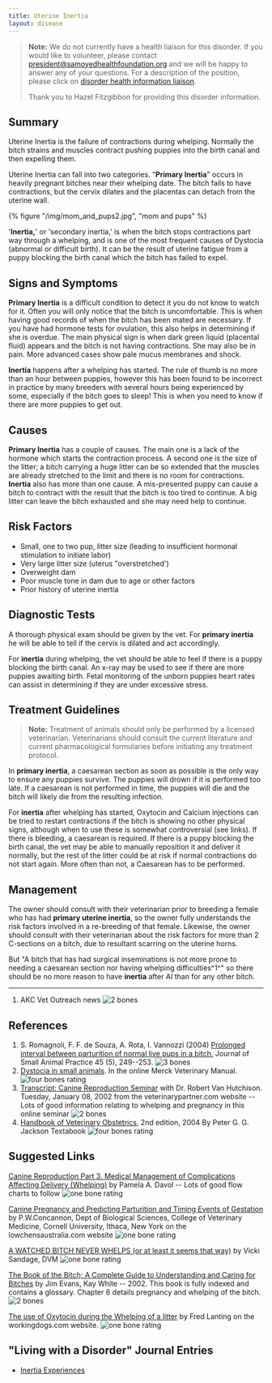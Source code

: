 ```yaml
---
title: Uterine Inertia
layout: disease
---
```


> **Note:** We do not currently have a health liaison for this disorder. If you would like to volunteer, please contact[ president@samoyedhealthfoundation.org](mailto:president@samoyedhealthfoundation.org?subject=Questions%20about%20becoming%20a%20Health%20Information%20Liaison%20or%20Reviewer) and we will be happy to answer any of your questions.
> For a description of the position, please click on [disorder health information liaison](/become-a-health-information-liaison).
>
> Thank you to Hazel Fitzgibbon for providing this disorder information.

## Summary

Uterine Inertia is the failure of contractions during whelping. Normally
the bitch strains and muscles contract pushing puppies into the birth
canal and then expelling them.

Uterine Inertia can fall into two categories. "**Primary Inertia**"
occurs in heavily pregnant bitches near their whelping date. The bitch
fails to have contractions, but the cervix dilates and the placentas can
detach from the uterine wall.

{% figure "/img/mom_and_pups2.jpg", "mom and pups" %}

'**Inertia,**' or 'secondary inertia,' is when the bitch stops
contractions part way through a whelping, and is one of the most
frequent causes of Dystocia (abnormal or difficult birth). It can be the
result of uterine fatigue from a puppy blocking the birth canal which
the bitch has failed to expel.

## Signs and Symptoms

**Primary Inertia** is a difficult condition to detect it you do not
know to watch for it. Often you will only notice that the bitch is
uncomfortable. This is when having good records of when the bitch has
been mated are necessary. If you have had hormone tests for ovulation,
this also helps in determining if she is overdue. The main physical
sign is when dark green liquid (placental fluid) appears and the bitch
is not having contractions. She may also be in pain. More advanced cases
show pale mucus membranes and shock.

**Inertia** happens after a whelping has started. The rule of thumb is
no more than an hour between puppies, however this has been found to be
incorrect in practice by many breeders with several hours being
experienced by some, especially if the bitch goes to sleep! This is when
you need to know if there are more puppies to get out.

## Causes

**Primary Inertia** has a couple of causes. The main one is a lack of
the hormone which starts the contraction process. A second one is the
size of the litter; a bitch carrying a huge litter can be so extended
that the muscles are already stretched to the limit and there is no room
for contractions. **Inertia** also has more than one cause. A
mis-presented puppy can cause a bitch to contract with the result that
the bitch is too tired to continue. A big litter can leave the bitch
exhausted and she may need help to continue.

## Risk Factors

- Small, one to two pup, litter size (leading to insufficient hormonal
  stimulation to initiate labor)
- Very large litter size (uterus "overstretched')
- Overweight dam
- Poor muscle tone in dam due to age or other factors
- Prior history of uterine inertia

## Diagnostic Tests

A thorough physical exam should be given by the vet. For **primary
inertia** he will be able to tell if the cervix is dilated and act
accordingly.

For **inertia** during whelping, the vet should be able to feel if there
is a puppy blocking the birth canal. An x-ray may be used to see if
there are more puppies awaiting birth. Fetal monitoring of the unborn
puppies heart rates can assist in determining if they are under
excessive stress.

## Treatment Guidelines

> **Note:** Treatment of animals should only be performed by a licensed
> veterinarian. Veterinarians should consult the current literature and
> current pharmacological formularies before initiating any treatment
> protocol.

In **primary inertia**, a caesarean section as soon as possible is the
only way to ensure any puppies survive. The puppies will drown if it is
performed too late. If a caesarean is not performed in time, the puppies
will die and the bitch will likely die from the resulting infection.

For **inertia** after whelping has started, Oxytocin and Calcium
injections can be tried to restart contractions if the bitch is showing
no other physical signs, although when to use these is somewhat
controversial (see links). If there is bleeding, a caesarean is
required. If there is a puppy blocking the birth canal, the vet may be
able to manually reposition it and deliver it normally, but the rest of
the litter could be at risk if normal contractions do not start again.
More often than not, a Caesarean has to be performed.

## Management

The owner should consult with their veterinarian prior to breeding a
female who has had **primary uterine inertia**, so the owner fully
understands the risk factors involved in a re-breeding of that female.
Likewise, the owner should consult with their veterinarian about the
risk factors for more than 2 C-sections on a bitch, due to resultant
scarring on the uterine horns.

But "A bitch that has had surgical inseminations is not more prone to
needing a caesarean section nor having whelping difficulties^1^" so
there should be no more reason to have **inertia** after AI than for any
other bitch.

---

1. AKC Vet Outreach news ![2 bones](/img/2-bones.png)

## References

1. S. Romagnoli, F. F. de Souza, A. Rota, I. Vannozzi (2004) [Prolonged interval between parturition of normal live pups in a bitch.](https://onlinelibrary.wiley.com/doi/10.1111/j.1748-5827.2004.tb00231.x)
   Journal of Small Animal Practice 45 (5), 249--253. ![3 bones](/img/3-bones.png)
2. [Dystocia in small
   animals](http://www.merckvetmanual.com/mvm/reproductive_system/reproductive_diseases_of_the_female_small_animal/dystocia_in_small_animals.html).
   In the online Merck Veterinary Manual. ![four bones
rating](/img/4-bones.png)
3. [Transcript: Canine Reproduction
   Seminar](http://www.veterinarypartner.com/Content.plx?P=A&A=1224)
   with Dr. Robert Van Hutchison. Tuesday, January 08, 2002 from the
   veterinarypartner.com website -- Lots of good information relating
   to whelping and pregnancy in this online seminar ![2
bones](/img/2-bones.png)
4. [Handbook of Veterinary
   Obstetrics](https://www.sciencedirect.com/book/9780702027406/handbook-of-veterinary-obstetrics),
   2nd edition, 2004 By Peter G. G. Jackson Textabook ![four bones
rating](/img/4-bones.png)

## Suggested Links

[Canine Reproduction Part 3. Medical Management of Complications
Affecting Delivery
(Whelping)](http://www.labbies.com/reproduction3.htm) by
Pamela A. Davol -- Lots of good flow charts to follow ![one bone
rating](/img/1-bone.png)

[Canine Pregnancy and Predicting Parturition and Timing Events of
Gestation](http://lowchensaustralia.com/breeding/timing.htm)
by P.W.Concannon, Dept of Biological Sciences, College of Veterinary
Medicine, Cornell University, Ithaca, New York on the
lowchensaustralia.com website ![one bone
rating](/img/1-bone.png)

[A WATCHED BITCH NEVER WHELPS (or at least it seems that
way)](http://www.welshcorgi.com/lists/archive16.html) by
Vicki Sandage, DVM ![one bone
rating](/img/1-bone.png)

[The Book of the Bitch; A Complete Guide to Understanding and Caring for
Bitches](https://www.amazon.com/Book-Bitch-Complete-Understanding-Bitches/dp/1860540236/ref=sr_1_1)
by Jim Evans, Kay White -- 2002. This book is fully indexed and
contains a glossary. Chapter 6 details pregnancy and whelping of the
bitch. ![2 bones](/img/2-bones.png)

[The use of Oxytocin during the Whelping of a
litter](http://www.workingdogs.com/doc0023.htm) by Fred
Lanting on the workingdogs.com website. ![one bone
rating](/img/1-bone.png)

## "Living with a Disorder" Journal Entries

- [Inertia Experiences](/diseases/uterine-inertia-inertia-experiences)
